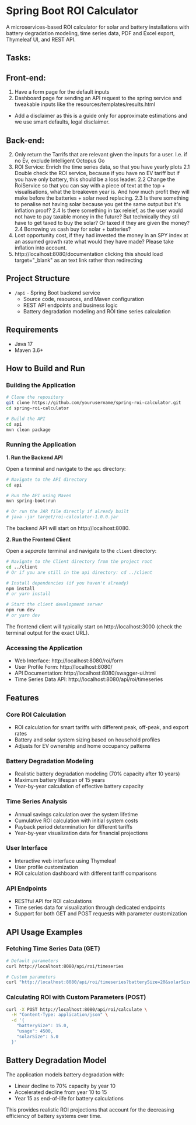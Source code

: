 # Spring Boot ROI Calculator

A microservices-based ROI calculator for solar and battery installations with battery degradation modeling, time series data, PDF and Excel export, Thymeleaf UI, and REST API.

## Tasks:

## Front-end:

1. Have a form page for the default inputs
2. Dashboard page for sending an API request to the spring service and tweakable inputs like the resources/templates/results.html

- Add a disclaimer as this is a guide only for approximate estimations and we use smart defaults, legal disclaimer.

## Back-end:

2. Only return the Tarrifs that are relevant given the inputs for a user. I.e. if no Ev, exclude Intelligent Octopus Go
3. ROI Service: Enrich the time series data, so that you have yearly plots
   2.1 Double check the ROI service, because if you have no EV tariff but if you have only battery, this should be a loss leader.
   2.2 Change the RoiService so that you can say with a piece of text at the top + visualisations, what the breakeven year is. And how much profit they will make before the batteries + solar need replacing.
   2.3 Is there something to penalise not having solar because you get the same output but it's inflation proof?
   2.4 Is there something in tax releief, as the user would not have to pay taxable money in the future? But technically they stil have to get taxed to buy the solar? Or taxed if they are given the money?
   2.4 Borrowing vs cash buy for solar + batteries?
4. Lost opportunity cost, if they had invested the money in an SPY index at an assumed growth rate what would they have made? Please take inflation into account.
5. http://localhost:8080/documentation clicking this should load target="\_blank" as an <a> text link rather than redirecting

## Project Structure

- `/api` - Spring Boot backend service
  - Source code, resources, and Maven configuration
  - REST API endpoints and business logic
  - Battery degradation modeling and ROI time series calculation

## Requirements

- Java 17
- Maven 3.6+

## How to Build and Run

### Building the Application

```bash
# Clone the repository
git clone https://github.com/yourusername/spring-roi-calculator.git
cd spring-roi-calculator

# Build the API
cd api
mvn clean package
```

### Running the Application

**1. Run the Backend API**

Open a terminal and navigate to the `api` directory:

```bash
# Navigate to the API directory
cd api

# Run the API using Maven
mvn spring-boot:run

# Or run the JAR file directly if already built
# java -jar target/roi-calculator-1.0.0.jar
```

The backend API will start on http://localhost:8080.

**2. Run the Frontend Client**

Open a _separate_ terminal and navigate to the `client` directory:

```bash
# Navigate to the Client directory from the project root
cd ../client
# Or if you are still in the api directory: cd ../client

# Install dependencies (if you haven't already)
npm install
# or yarn install

# Start the client development server
npm run dev
# or yarn dev
```

The frontend client will typically start on http://localhost:3000 (check the terminal output for the exact URL).

### Accessing the Application

- Web Interface: http://localhost:8080/roi/form
- User Profile Form: http://localhost:8080/
- API Documentation: http://localhost:8080/swagger-ui.html
- Time Series Data API: http://localhost:8080/api/roi/timeseries

## Features

### Core ROI Calculation

- ROI calculation for smart tariffs with different peak, off-peak, and export rates
- Battery and solar system sizing based on household profiles
- Adjusts for EV ownership and home occupancy patterns

### Battery Degradation Modeling

- Realistic battery degradation modeling (70% capacity after 10 years)
- Maximum battery lifespan of 15 years
- Year-by-year calculation of effective battery capacity

### Time Series Analysis

- Annual savings calculation over the system lifetime
- Cumulative ROI calculation with initial system costs
- Payback period determination for different tariffs
- Year-by-year visualization data for financial projections

### User Interface

- Interactive web interface using Thymeleaf
- User profile customization
- ROI calculation dashboard with different tariff comparisons

### API Endpoints

- RESTful API for ROI calculations
- Time series data for visualization through dedicated endpoints
- Support for both GET and POST requests with parameter customization

## API Usage Examples

### Fetching Time Series Data (GET)

```bash
# Default parameters
curl http://localhost:8080/api/roi/timeseries

# Custom parameters
curl "http://localhost:8080/api/roi/timeseries?batterySize=20&solarSize=6&usage=5000"
```

### Calculating ROI with Custom Parameters (POST)

```bash
curl -X POST http://localhost:8080/api/roi/calculate \
  -H "Content-Type: application/json" \
  -d '{
    "batterySize": 15.0,
    "usage": 4500,
    "solarSize": 5.0
  }'
```

## Battery Degradation Model

The application models battery degradation with:

- Linear decline to 70% capacity by year 10
- Accelerated decline from year 10 to 15
- Year 15 as end-of-life for battery calculations

This provides realistic ROI projections that account for the decreasing efficiency of battery systems over time.
